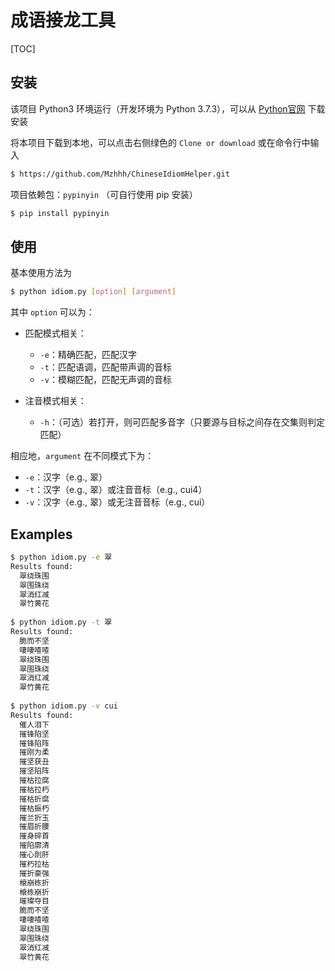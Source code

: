 # 成语接龙工具

[TOC]

## 安装

该项目 Python3 环境运行（开发环境为 Python 3.7.3），可以从 [Python官网](https://www.python.org) 下载安装

将本项目下载到本地，可以点击右侧绿色的 `Clone or download` 或在命令行中输入 

```bash
$ https://github.com/Mzhhh/ChineseIdiomHelper.git
```

项目依赖包：`pypinyin` （可自行使用 pip 安装）

```bash
$ pip install pypinyin
```

## 使用

基本使用方法为

```bash
$ python idiom.py [option] [argument]
```

其中 `option` 可以为：

* 匹配模式相关：
    * `-e`：精确匹配，匹配汉字
    * `-t`：匹配语调，匹配带声调的音标
    * `-v`：模糊匹配，匹配无声调的音标

* 注音模式相关：
    * `-h`：（可选）若打开，则可匹配多音字（只要源与目标之间存在交集则判定匹配）

相应地，`argument` 在不同模式下为：

* `-e`：汉字（e.g., 翠）
* `-t`：汉字（e.g., 翠）或注音音标（e.g.,  cui4）
* `-v`：汉字（e.g., 翠）或无注音音标（e.g.,  cui）

## Examples

```bash
$ python idiom.py -e 翠
Results found:
  翠绕珠围
  翠围珠绕
  翠消红减
  翠竹黄花
  
$ python idiom.py -t 翠
Results found:
  脆而不坚
  啛啛喳喳
  翠绕珠围
  翠围珠绕
  翠消红减
  翠竹黄花
  
$ python idiom.py -v cui
Results found:
  催人泪下
  摧锋陷坚
  摧锋陷阵
  摧刚为柔
  摧坚获丑
  摧坚陷阵
  摧枯拉腐
  摧枯拉朽
  摧枯折腐
  摧枯振朽
  摧兰折玉
  摧眉折腰
  摧身碎首
  摧陷廓清
  摧心剖肝
  摧朽拉枯
  摧折豪强
  榱崩栋折
  榱栋崩折
  璀璨夺目
  脆而不坚
  啛啛喳喳
  翠绕珠围
  翠围珠绕
  翠消红减
  翠竹黄花
```

